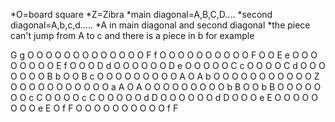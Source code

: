 *O=board square *Z=Zibra *main diagonal=A,B,C,D.... *second diagonal=A,b,c,d..... 
*A in main diagonal and second diagonal *the piece can't jump from A to c and there is a piece in b for example

G  g  O  O  O  O  O  O  O  O  O  O  O  O
O  F  f  O  O  O  O  O  O  O  O  O  O  F
O  O  E  e  O  O  O  O  O  O  O  O  E  f
O  O  O  D  d  O  O  O  O  O  O  D  e  O
O  O  O  O  C  c  O  O  O  O  C  d  O  O
O  O  O  O  O  B  b  O  O  B  c  O  O  O
O  O  O  O  O  O  A  O  A  b  O  O  O  O
O  O  O  O  O  O  O  Z  O  O  O  O  O  O
O  O  O  O  O  a  A  O  A  O  O  O  O  O
O  O  O  O  b  B  O  O  b  B  O  O  O  O
O  O  O  c  C  O  O  O  O  c  C  O  O  O
O  O  d  D  O  O  O  O  O  O  d  D  O  O
O  e  E  O  O  O  O  O  O  O  O  e  E  O
f  F  O  O  O  O  O  O  O  O  O  O  f  F
